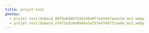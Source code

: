 ```yaml
---
title: projet-test
photos:
  - projet-test/9a6acd_08f0a848b74342d9a9f7ae94d7aeac5d_mv2.webp
  - projet-test/9a6acd_e7471e3c6e0949a3af5fe47d97fcaa8e_mv2.webp
---
```


